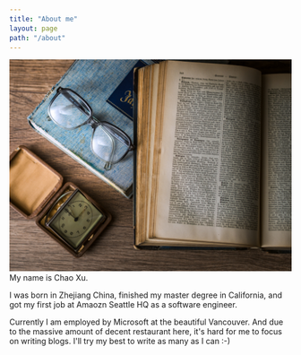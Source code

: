 ```yaml
---
title: "About me"
layout: page
path: "/about"
---
```


![test](./1.jpg)
My name is Chao Xu. 

I was born in Zhejiang China, finished my master degree in California, and got my first job at Amaozn Seattle HQ as a software engineer. 

Currently I am employed by Microsoft at the beautiful Vancouver. And due to the massive amount of decent restaurant here, it's hard for me to focus on writing blogs. I'll try my best to write as many as I can :-)